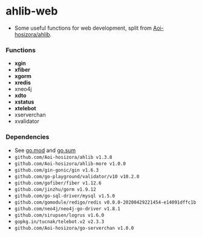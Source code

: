 # ahlib-web

+ Some useful functions for web development, split from [Aoi-hosizora/ahlib](https://github.com/Aoi-hosizora/ahlib).

### Functions

+ **xgin**
+ **xfiber**
+ **xgorm**
+ **xredis**
+ xneo4j
+ **xdto**
+ **xstatus**
+ **xtelebot**
+ xserverchan
+ xvalidator

### Dependencies

+ See [go.mod](./go.mod) and [go.sum](./go.sum)
+ `github.com/Aoi-hosizora/ahlib v1.3.8`
+ `github.com/Aoi-hosizora/ahlib-more v1.0.0`
+ `github.com/gin-gonic/gin v1.6.3`
+ `github.com/go-playground/validator/v10 v10.2.0`
+ `github.com/gofiber/fiber v1.12.6`
+ `github.com/jinzhu/gorm v1.9.12`
+ `github.com/go-sql-driver/mysql v1.5.0`
+ `github.com/gomodule/redigo/redis v0.0.0-20200429221454-e14091dffc1b`
+ `github.com/neo4j/neo4j-go-driver v1.8.1`
+ `github.com/sirupsen/logrus v1.6.0`
+ `gopkg.in/tucnak/telebot.v2 v2.3.3`
+ `github.com/Aoi-hosizora/go-serverchan v1.0.0`

